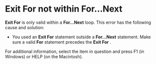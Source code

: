 
# Exit For not within For...Next

 **Exit For** is only valid within a **For...Next** loop. This error has the following cause and solution:



- You used an  **Exit For** statement outside a **For...Next** statement. Make sure a valid **For** statement precedes the **Exit For** .
    

For additional information, select the item in question and press F1 (in Windows) or HELP (on the Macintosh).
